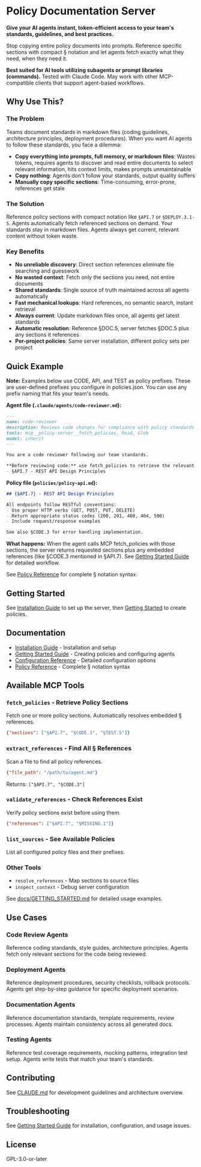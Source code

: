 # Policy Documentation Server

**Give your AI agents instant, token-efficient access to your team's standards, guidelines, and best practices.**

Stop copying entire policy documents into prompts. Reference specific sections with compact § notation and let agents fetch exactly what they need, when they need it.

**Best suited for AI tools utilizing subagents or prompt libraries (commands).** Tested with Claude Code. May work with other MCP-compatible clients that support agent-based workflows.

## Why Use This?

### The Problem

Teams document standards in markdown files (coding guidelines, architecture principles, deployment procedures). When you want AI agents to follow these standards, you face a dilemma:

- **Copy everything into prompts, full memory, or markdown files**: Wastes tokens, requires agents to discover and read entire documents to select relevant information, hits context limits, makes prompts unmaintainable
- **Copy nothing**: Agents don't follow your standards, output quality suffers
- **Manually copy specific sections**: Time-consuming, error-prone, references get stale

### The Solution

Reference policy sections with compact notation like `§API.7` or `§DEPLOY.3.1-5`. Agents automatically fetch referenced sections on demand. Your standards stay in markdown files. Agents always get current, relevant content without token waste.

### Key Benefits

- **No unreliable discovery**: Direct section references eliminate file searching and guesswork
- **No wasted context**: Fetch only the sections you need, not entire documents
- **Shared standards**: Single source of truth maintained across all agents automatically
- **Fast mechanical lookups**: Hard references, no semantic search, instant retrieval
- **Always current**: Update markdown files once, all agents get latest standards
- **Automatic resolution**: Reference §DOC.5, server fetches §DOC.5 plus any sections it references
- **Per-project policies**: Same server installation, different policy sets per project

## Quick Example

**Note:** Examples below use CODE, API, and TEST as policy prefixes. These are user-defined prefixes you configure in policies.json. You can use any prefix naming that fits your team's needs.

**Agent file (`.claude/agents/code-reviewer.md`):**
```markdown
---
name: code-reviewer
description: Reviews code changes for compliance with policy standards
tools: mcp__policy-server__fetch_policies, Read, Glob
model: inherit
---

You are a code reviewer following our team standards.

**Before reviewing code:** use fetch_policies to retrieve the relevant policies:
- §API.7 - REST API Design Principles
```

**Policy file (`policies/policy-api.md`):**
```markdown
## {§API.7} - REST API Design Principles

All endpoints follow RESTful conventions:
- Use proper HTTP verbs (GET, POST, PUT, DELETE)
- Return appropriate status codes (200, 201, 400, 404, 500)
- Include request/response examples

See also §CODE.3 for error handling implementation.
```

**What happens:**
When the agent calls MCP fetch_policies with those sections, the server returns requested sections plus any embedded references (like §CODE.3 mentioned in §API.7). See [Getting Started Guide](docs/GETTING_STARTED.md#step-6-use-the-agent) for detailed workflow.

See [Policy Reference](docs/POLICY_REFERENCE.md) for complete § notation syntax.

## Getting Started

See [Installation Guide](docs/INSTALLATION.md) to set up the server, then [Getting Started](docs/GETTING_STARTED.md) to create policies.

## Documentation

- [Installation Guide](docs/INSTALLATION.md) - Installation and setup
- [Getting Started Guide](docs/GETTING_STARTED.md) - Creating policies and configuring agents
- [Configuration Reference](docs/CONFIGURATION_REFERENCE.md) - Detailed configuration options
- [Policy Reference](docs/POLICY_REFERENCE.md) - Complete § notation syntax

## Available MCP Tools

### `fetch_policies` - Retrieve Policy Sections
Fetch one or more policy sections. Automatically resolves embedded § references.

```json
{"sections": ["§API.7", "§CODE.3", "§TEST.5"]}
```

### `extract_references` - Find All § References
Scan a file to find all policy references.

```json
{"file_path": "/path/to/agent.md"}
```
Returns: `["§API.7", "§CODE.3"]`

### `validate_references` - Check References Exist
Verify policy sections exist before using them.

```json
{"references": ["§API.7", "§MISSING.1"]}
```

### `list_sources` - See Available Policies
List all configured policy files and their prefixes.

### Other Tools
- `resolve_references` - Map sections to source files
- `inspect_context` - Debug server configuration

See [docs/GETTING_STARTED.md](docs/GETTING_STARTED.md) for detailed usage examples.

## Use Cases

### Code Review Agents
Reference coding standards, style guides, architecture principles. Agents fetch only relevant sections for the code being reviewed.

### Deployment Agents
Reference deployment procedures, security checklists, rollback protocols. Agents get step-by-step guidance for specific deployment scenarios.

### Documentation Agents
Reference documentation standards, template requirements, review processes. Agents maintain consistency across all generated docs.

### Testing Agents
Reference test coverage requirements, mocking patterns, integration test setup. Agents write tests that match your team's standards.

## Contributing

See [CLAUDE.md](CLAUDE.md) for development guidelines and architecture overview.

## Troubleshooting

See [Getting Started Guide](docs/GETTING_STARTED.md#troubleshooting) for installation, configuration, and usage issues.

## License

GPL-3.0-or-later

